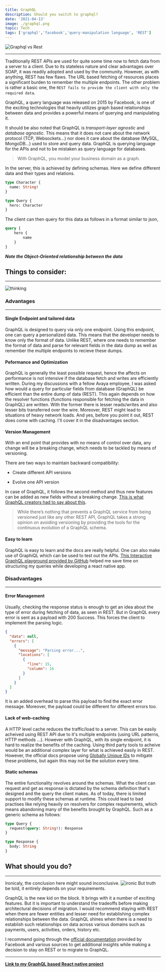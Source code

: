 ```yaml
---
title: GraphQL
description: Should you switch to graphql?
date: '2021-04-13'
image: ./graphql.png
topic: Tech
tags: ['graphql','facebook','query-manipulation language', 'REST']
---
```


![Graphql vs Rest](./graphqlvsrest.png)

---

Traditionally REST APIs are used for quite some time now to fetch data from a server to a client. Due to its stateless nature and clear advantages over SOAP, it was readily adopted and used by the community. However, as with anything, REST has few flaws. The URL based fetching of resources places a significant burden to remember the multiple endpoints. The other problem is rather a basic one, the `REST fails to provide the client with only the required data`.

GraphQL, a query language was released on 2015 by Facebook, is one of the exciting technologies that heavily utilizes graph based relationships between data and provides a  powerful means of querying and manipulating it.

It should be also noted that GraphQL is _transport-layer agnostic_ and _database agnostic_. This means that it does not care about the network protocol (TCP, Websockets...) nor does it care about the database (MySQL, MongoDB...) used to store and query data. GraphQL is querying language for the APIs and not to be mistaken as query language for databases.

> With GraphQL, you model your business domain as a graph.

In the server, this is achieved by defining schemas. Here we define different data and their types and relations.

```graphql
type Character {
  name: String!
}

type Query {
  hero: Character
}
```

The client can then query for this data as follows in a format similar to json,

```graphql
query {
    hero {
        name
    }
}
```

***Note the Object-Oriented relationship between the data***

## Things to consider:

---
![thinking](./thinking.jpg)

### Advantages
---
#### Single Endpoint and tailored data

GraphQL is designed to query via only one endpoint. Using this endpoint, one can query a personalized data. This means that the developer needs to know only the format of data. Unlike REST, where one needs to remember the format of data and parse for relevant fields in the data dump as well as remember the multiple endpoints to recieve these dumps.

#### Peformance and Optimization

GraphQL is generally the least possible request, hence the affects on performance is not intensive if the database fetch and writes are efficiently written. During my discussions with a fellow Avaya employee, I was asked how would a query for particular fields from database (GraphQL) be efficient than the entire dump of data (REST). This again depends on how the resolver functions (functions responsible for fetching the data in GraphQL) are written. With the former there is lesser reads/writes and also lesser bits transferred over the wire. Moreover, REST might lead to situations of heavy network loads. And yes, before you point it out, REST does come with caching. I'll cover it in the disadvantages section.

#### Version Management

With an end point that provides with no means of control over data, any change will be a breaking change, which needs to be tackled by means of versioning.

There are two ways to maintain backward compatibility:

* Create different API versions

* Evolve one API version

In case of GraphQL, it follows the second method and thus new features can be added as new fields without a breaking change. [This is what GraphQL creators had to say about this](https://graphql.org/learn/best-practices/#versioning).

> While there’s nothing that prevents a GraphQL service from being versioned just like any other REST API, GraphQL takes a strong opinion on avoiding versioning by providing the tools for the continuous evolution of a GraphQL schema.

#### Easy to learn

GraphQL is easy to learn and the docs are really helpful. One can also make use of GraphiQL which can be used to test out the APIs. [This Interactive GraphQL playground provided by GitHub](https://developer.github.com/v4/explorer/) helped me save time on structuring my queries while developing a react native app.

### Disadvantages
---
#### Error Management

Usually, checking the response status is enough to get an idea about the type of error during fetching of data, as seen in REST. But in GraphQL every error is sent as a payload with 200 Success. This forces the client to implement the parsing logic.

```json
{
  "data": null,
  "errors": [
    {
      "message": "Parsing error...",
      "locations": [
        {
          "line": 15,
          "column": 16
        }
      ]
    }
  ]
}
```

It is an added overhead to parse this payload to find the exact error message. Moreover, the payload could be different for different errors too.

#### Lack of web-caching

A HTTP level cache reduces the traffic/load to a server. This can be easily acheived using REST API due to it's multiple endpoints (using URL patterns, HTTP methods ...). However with GraphQL, with its single endpoint, it is hard to realize the benefits of the caching. Using third party tools to acheive would be an additional complex layer for what is achieved easily in REST. However, the official docs propose using [Globally Unique IDs](https://graphql.org/learn/caching/#globally-unique-ids) to mitigate these problems, but again this may not be the solution every time.

#### Static schemas

The entire functionality revolves around the schemas. What the client can request and get as response is dictated by the schema definition that's designed and the query the client makes. As of today, there is limited support to modify these schemas at runtime. This could lead to bad practises like relying heavily on resolvers for complex requirements, which means abandoning many of the benefits brought by GraphQL. Such as a generic schema as follows:

```graphql
type Query {
  request(query: String!): Response
}

type Response {
  body: String
}
```

## What should you do?

---
Ironicaly, the conclusion here might sound inconclusive.
![ironic](dont-know.gif)
But truth be told, it entirely depends on your requirements.

GraphQL is the new kid on the block. It brings with it a number of exciting features. But it is important to understand the tradeoffs before making architectural decisions of migration. I would recommend staying with REST when there are fewer entities and lesser need for establishing complex relationships between the data. GraphQL shines when there is a need to establish such relationships on data across various domains such as payments, users, activities, orders, history etc.

I recommend going through the [official documentation](https://graphql.org/learn/) provided by Facebook and various sources to get additional insights while making a decision to stay on REST or to migrate to GraphQL.


---

**[Link to my GraphQL based React native project](https://github.com/JoyTerence/GithubTriage)**
